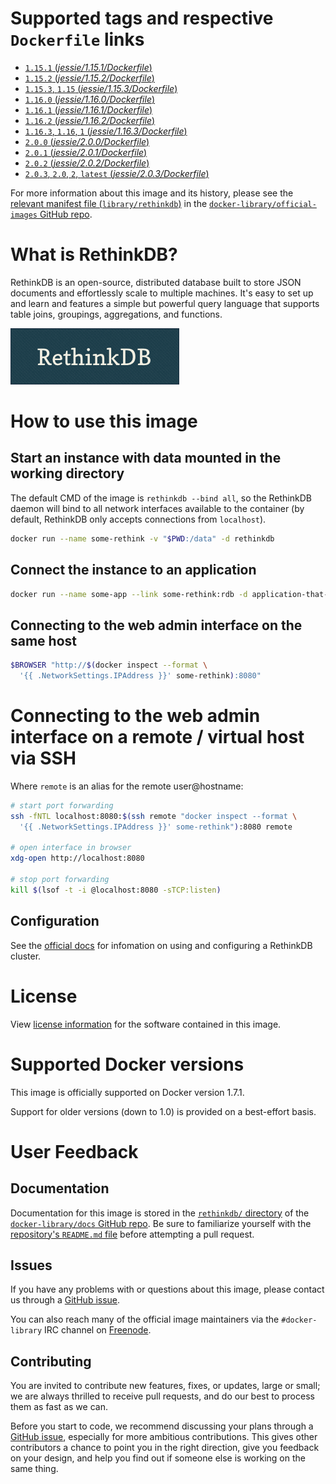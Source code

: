 # Supported tags and respective `Dockerfile` links

-	[`1.15.1` (*jessie/1.15.1/Dockerfile*)](https://github.com/stuartpb/rethinkdb-dockerfiles/blob/eac9557f3472f29b8a240ee7add5a2efab3cc67e/jessie/1.15.1/Dockerfile)
-	[`1.15.2` (*jessie/1.15.2/Dockerfile*)](https://github.com/stuartpb/rethinkdb-dockerfiles/blob/eac9557f3472f29b8a240ee7add5a2efab3cc67e/jessie/1.15.2/Dockerfile)
-	[`1.15.3`, `1.15` (*jessie/1.15.3/Dockerfile*)](https://github.com/stuartpb/rethinkdb-dockerfiles/blob/eac9557f3472f29b8a240ee7add5a2efab3cc67e/jessie/1.15.3/Dockerfile)
-	[`1.16.0` (*jessie/1.16.0/Dockerfile*)](https://github.com/stuartpb/rethinkdb-dockerfiles/blob/eac9557f3472f29b8a240ee7add5a2efab3cc67e/jessie/1.16.0/Dockerfile)
-	[`1.16.1` (*jessie/1.16.1/Dockerfile*)](https://github.com/stuartpb/rethinkdb-dockerfiles/blob/eac9557f3472f29b8a240ee7add5a2efab3cc67e/jessie/1.16.1/Dockerfile)
-	[`1.16.2` (*jessie/1.16.2/Dockerfile*)](https://github.com/stuartpb/rethinkdb-dockerfiles/blob/eac9557f3472f29b8a240ee7add5a2efab3cc67e/jessie/1.16.2/Dockerfile)
-	[`1.16.3`, `1.16`, `1` (*jessie/1.16.3/Dockerfile*)](https://github.com/stuartpb/rethinkdb-dockerfiles/blob/eac9557f3472f29b8a240ee7add5a2efab3cc67e/jessie/1.16.3/Dockerfile)
-	[`2.0.0` (*jessie/2.0.0/Dockerfile*)](https://github.com/stuartpb/rethinkdb-dockerfiles/blob/eac9557f3472f29b8a240ee7add5a2efab3cc67e/jessie/2.0.0/Dockerfile)
-	[`2.0.1` (*jessie/2.0.1/Dockerfile*)](https://github.com/stuartpb/rethinkdb-dockerfiles/blob/eac9557f3472f29b8a240ee7add5a2efab3cc67e/jessie/2.0.1/Dockerfile)
-	[`2.0.2` (*jessie/2.0.2/Dockerfile*)](https://github.com/stuartpb/rethinkdb-dockerfiles/blob/eac9557f3472f29b8a240ee7add5a2efab3cc67e/jessie/2.0.2/Dockerfile)
-	[`2.0.3`, `2.0`, `2`, `latest` (*jessie/2.0.3/Dockerfile*)](https://github.com/stuartpb/rethinkdb-dockerfiles/blob/eac9557f3472f29b8a240ee7add5a2efab3cc67e/jessie/2.0.3/Dockerfile)

For more information about this image and its history, please see the [relevant manifest file (`library/rethinkdb`)](https://github.com/docker-library/official-images/blob/master/library/rethinkdb) in the [`docker-library/official-images` GitHub repo](https://github.com/docker-library/official-images).

# What is RethinkDB?

RethinkDB is an open-source, distributed database built to store JSON documents and effortlessly scale to multiple machines. It's easy to set up and learn and features a simple but powerful query language that supports table joins, groupings, aggregations, and functions.

![logo](https://raw.githubusercontent.com/docker-library/docs/master/rethinkdb/logo.png)

# How to use this image

## Start an instance with data mounted in the working directory

The default CMD of the image is `rethinkdb --bind all`, so the RethinkDB daemon will bind to all network interfaces available to the container (by default, RethinkDB only accepts connections from `localhost`).

```bash
docker run --name some-rethink -v "$PWD:/data" -d rethinkdb
```

## Connect the instance to an application

```bash
docker run --name some-app --link some-rethink:rdb -d application-that-uses-rdb
```

## Connecting to the web admin interface on the same host

```bash
$BROWSER "http://$(docker inspect --format \
  '{{ .NetworkSettings.IPAddress }}' some-rethink):8080"
```

# Connecting to the web admin interface on a remote / virtual host via SSH

Where `remote` is an alias for the remote user@hostname:

```bash
# start port forwarding
ssh -fNTL localhost:8080:$(ssh remote "docker inspect --format \
  '{{ .NetworkSettings.IPAddress }}' some-rethink"):8080 remote

# open interface in browser
xdg-open http://localhost:8080

# stop port forwarding
kill $(lsof -t -i @localhost:8080 -sTCP:listen)
```

## Configuration

See the [official docs](http://www.rethinkdb.com/docs/) for infomation on using and configuring a RethinkDB cluster.

# License

View [license information](http://www.gnu.org/licenses/agpl-3.0.html) for the software contained in this image.

# Supported Docker versions

This image is officially supported on Docker version 1.7.1.

Support for older versions (down to 1.0) is provided on a best-effort basis.

# User Feedback

## Documentation

Documentation for this image is stored in the [`rethinkdb/` directory](https://github.com/docker-library/docs/tree/master/rethinkdb) of the [`docker-library/docs` GitHub repo](https://github.com/docker-library/docs). Be sure to familiarize yourself with the [repository's `README.md` file](https://github.com/docker-library/docs/blob/master/README.md) before attempting a pull request.

## Issues

If you have any problems with or questions about this image, please contact us through a [GitHub issue](https://github.com/stuartpb/rethinkdb-dockerfiles/issues).

You can also reach many of the official image maintainers via the `#docker-library` IRC channel on [Freenode](https://freenode.net).

## Contributing

You are invited to contribute new features, fixes, or updates, large or small; we are always thrilled to receive pull requests, and do our best to process them as fast as we can.

Before you start to code, we recommend discussing your plans through a [GitHub issue](https://github.com/stuartpb/rethinkdb-dockerfiles/issues), especially for more ambitious contributions. This gives other contributors a chance to point you in the right direction, give you feedback on your design, and help you find out if someone else is working on the same thing.
